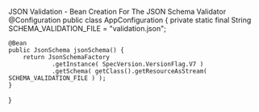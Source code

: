 JSON Validation - Bean Creation For The JSON Schema Validator
@Configuration
public class AppConfiguration {
    private static final String SCHEMA_VALIDATION_FILE = "validation.json";
   
    @Bean
    public JsonSchema jsonSchema() {
        return JsonSchemaFactory
                .getInstance( SpecVersion.VersionFlag.V7 )
                .getSchema( getClass().getResourceAsStream( SCHEMA_VALIDATION_FILE ) );
    }
}
